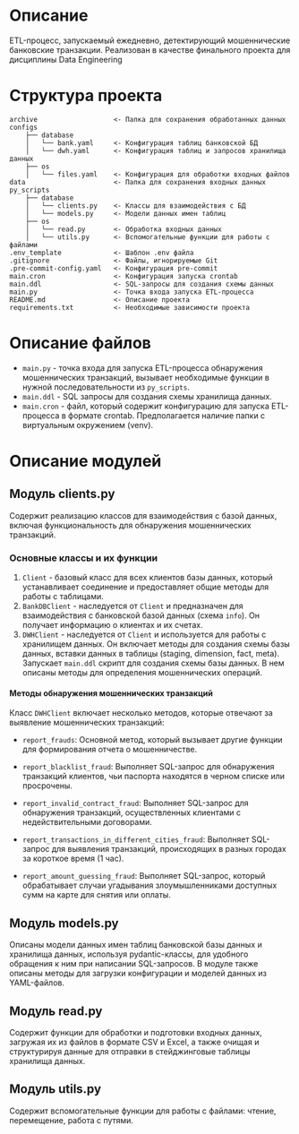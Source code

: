 # Описание
ETL-процесс, запускаемый ежедневно, детектирующий мошеннические банковские транзакции. Реализован в качестве финального проекта для дисциплины Data Engineering

# Структура проекта
```
archive                   <- Папка для сохранения обработанных данных
configs
    ├── database
    │   └── bank.yaml     <- Конфигурация таблиц банковской БД
    │   └── dwh.yaml      <- Конфигурация таблиц и запросов хранилища данных
    ├── os
    │   └── files.yaml    <- Конфигурация для обработки входных файлов
data                      <- Папка для сохранения входных данных
py_scripts
    ├── database
    │   └── clients.py    <- Классы для взаимодействия с БД
    │   └── models.py     <- Модели данных имен таблиц
    ├── os
    │   └── read.py       <- Обработка входных данных
    │   └── utils.py      <- Вспомогательные функции для работы с файлами
.env_template             <- Шаблон .env файла
.gitignore                <- Файлы, игнорируемые Git
.pre-commit-config.yaml   <- Конфигурация pre-commit
main.cron                 <- Конфигурация запуска crontab
main.ddl                  <- SQL-запросы для создания схемы данных
main.py                   <- Точка входа запуска ETL-процесса
README.md                 <- Описание проекта
requirements.txt          <- Необходимые зависимости проекта
```
# Описание файлов
- `main.py` - точка входа для запуска ETL-процесса обнаружения мошеннических транзакций, вызывает необходимые функции в нужной последовательности из `py_scripts`.
- `main.ddl` - SQL запросы для создания схемы хранилища данных.
- `main.cron` - файл, который содержит конфигурацию для запуска ETL-процесса в формате crontab. Предполагается наличие папки с виртуальным окружением (venv).

# Описание модулей
## Модуль clients.py
Содержит реализацию классов для взаимодействия с базой данных, включая функциональность для обнаружения мошеннических транзакций.
### Основные классы и их функции
1. `Client` - базовый класс для всех клиентов базы данных, который устанавливает соединение и предоставляет общие методы для работы с таблицами.
2. `BankDBClient` - наследуется от `Client` и предназначен для взаимодействия с банковской базой данных (схема `info`). Он получает информацию о клиентах и их счетах.
3. `DWHClient` - наследуется от `Client` и используется для работы с хранилищем данных. Он включает методы для создания схемы базы данных, вставки данных в таблицы (staging, dimension, fact, meta). Запускает `main.ddl` скрипт для создания схемы базы данных. В нем описаны методы для определения мошеннических операций.

#### Методы обнаружения мошеннических транзакций
Класс `DWHClient` включает несколько методов, которые отвечают за выявление мошеннических транзакций:

- `report_frauds`: Основной метод, который вызывает другие функции для формирования отчета о мошенничестве.

- `report_blacklist_fraud`: Выполняет SQL-запрос для обнаружения транзакций клиентов, чьи паспорта находятся в черном списке или просрочены.

- `report_invalid_contract_fraud`: Выполняет SQL-запрос для обнаружения транзакций, осуществленных клиентами с недействительными договорами.

- `report_transactions_in_different_cities_fraud`: Выполняет SQL-запрос для выявления транзакций, происходящих в разных городах за короткое время (1 час).

- `report_amount_guessing_fraud`: Выполняет SQL-запрос, который обрабатывает случаи угадывания злоумышленниками доступных сумм на карте для снятия или оплаты.

## Модуль models.py
Описаны модели данных имен таблиц банковской базы данных и хранилища данных, используя pydantic-классы, для удобного обращения к ним при написании SQL-запросов. В модуле также описаны методы для загрузки конфигурации и моделей данных из YAML-файлов.

## Модуль read.py
Содержит функции для обработки и подготовки входных данных, загружая их из файлов в формате CSV и Excel, а также очищая и структурируя данные для отправки в стейджинговые таблицы хранилища данных.

## Модуль utils.py
Содержит вспомогательные функции для работы с файлами: чтение, перемещение, работа с путями.



